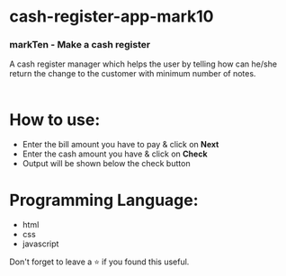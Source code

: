 # cash-register-app-mark10
### markTen - Make a cash register
A cash register manager which helps the user by telling how can he/she return the change to the customer with minimum number of notes.
<br/>
<br/>

# How to use:
 - Enter the bill amount you have to pay & click on **Next**
 - Enter the cash amount you have & click on **Check**
 - Output will be shown below the check button

# Programming Language:
 - html
 - css 
 - javascript 

Don't forget to leave a ⭐ if you found this useful.
 
